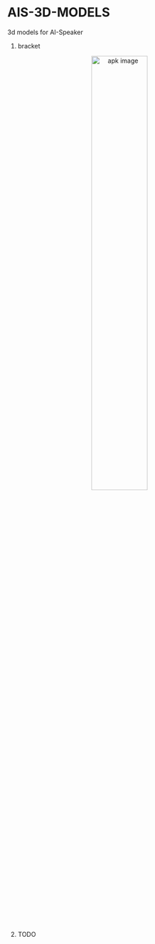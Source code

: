 # AIS-3D-MODELS

3d models for AI-Speaker

1. bracket

<div align="center">
<img src="https://raw.github.com/sviete/AIS-3D-MODELS/master/AIS_Bracket_for_AIS_dom_gate/images/1.jpg" alt="apk image" width="50%"/>
</div>

2. TODO
